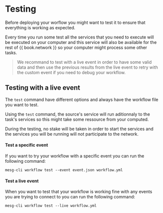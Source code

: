 # Testing

Before deploying your worflow you might want to test it to ensure that everything is working as expected.

Every time you run some test all the services that you need to execute will be executed on your computer and this service will also be available for the rest of {{ book.network }} so your computer might process some other tasks.

> We recommand to test with a live event in order to have some valid data and then use the previous results from the live event to retry with the custom event if you need to debug your workflow.

## Testing with a live event

The `test` command have different options and always have the workflow file you want to test.

Using the `test` command, the source's service will run aditionnaly to the task's services so this might take some ressource from your computed.

During the testing, no stake will be taken in order to start the services and the services you will be running will not participate to the network.

#### Test a specific event

If you want to try your workflow with a specific event you can run the following command:
```
mesg-cli workflow test --event event.json workflow.yml
```

#### Test a live event 

When you want to test that your workflow is working fine with any events you are trying to connect to you can run the following command:

```
mesg-cli workflow test --live workflow.yml
```
